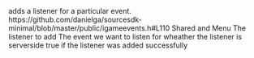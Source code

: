 <function name="AddListener" parent="IGameEventManager2" type="classfunc">
	<description>adds a listener for a particular event.</description>
	<source>https://github.com/danielga/sourcesdk-minimal/blob/master/public/igameevents.h#L110</source>
	<realm>Shared and Menu</realm>
	<args>
		<arg name="listener" type="IGameEventListener2">The listener to add</arg>
		<arg name="name" type="const char*">The event we want to listen for</arg>
		<arg name="bServerSide" type="bool">wheather the listener is serverside</arg>
	</args>
	<rets>
		<ret name="success" type="bool">true if the listener was added successfully</ret>
	</rets>
</function>